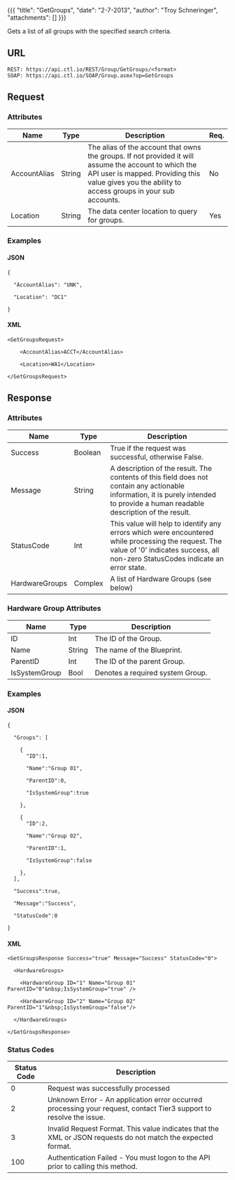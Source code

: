 {{{
  "title": "GetGroups",
  "date": "2-7-2013",
  "author": "Troy Schneringer",
  "attachments": []
}}}

Gets a list of all groups with the specified search criteria.

## URL

    REST: https://api.ctl.io/REST/Group/GetGroups/<format>
    SOAP: https://api.ctl.io/SOAP/Group.asmx?op=GetGroups

## Request

### Attributes

<table>
  <thead>
    <tr>
      <th>Name</th>
      <th>Type</th>
      <th>Description</th>
      <th>Req.</th>
    </tr>
  </thead>
  <tbody>
    <tr>
      <td>AccountAlias</td>
      <td>String</td>
      <td>The alias of the account that owns the groups. If not provided it will assume the account to which the API user is mapped. Providing this value gives you the ability to access groups in your sub accounts.</td>
      <td>No</td>
    </tr>
    <tr>
      <td>Location</td>
      <td>String</td>
      <td>The data center location to query for groups.</td>
      <td>Yes</td>
    </tr>
  </tbody>
</table>

### Examples

#### JSON

    {

      "AccountAlias": "UNK",

      "Location": "DC1"

    }

#### XML

    <GetGroupsRequest>

        <AccountAlias>ACCT</AccountAlias>

        <Location>WA1</Location>

    </GetGroupsRequest>

## Response

### Attributes

<table>
  <thead>
  <tr>
    <th>Name</th>
    <th>Type</th>
    <th>Description</th>
  </tr>
</thead>
<tbody>
    <tr>
      <td>Success</td>
      <td>Boolean</td>
      <td>True if the request was successful, otherwise False.</td>
    </tr>
    <tr>
      <td>Message</td>
      <td>String</td>
      <td>A description of the result. The contents of this field does not contain any actionable information, it is purely intended to provide a human readable description of the result.</td>
    </tr>
    <tr>
      <td>StatusCode</td>
      <td>Int</td>
      <td>This value will help to identify any errors which were encountered while processing the request. The value of '0' indicates success, all non-zero StatusCodes indicate an error state.</td>
    </tr>
    <tr>
      <td>HardwareGroups</td>
      <td>Complex</td>
      <td>A list of Hardware Groups (see below)</td>
    </tr>
  </tbody>
</table>

### Hardware Group Attributes

<table>
  <thead>
  <tr>
    <th>Name</th>
    <th>Type</th>
    <th>Description</th>
  </tr>
</thead>
<tbody>
    <tr>
      <td>ID</td>
      <td>Int</td>
      <td>The ID of the Group.</td>
    </tr>
    <tr>
      <td>Name</td>
      <td>String</td>
      <td>The name of the Blueprint.</td>
    </tr>
    <tr>
      <td>ParentID</td>
      <td>Int</td>
      <td>The ID of the parent Group.</td>
    </tr>
    <tr>
      <td>IsSystemGroup</td>
      <td>Bool</td>
      <td>Denotes a required system Group.</td>
    </tr>
  </tbody>
</table>

### Examples

#### JSON

    {
      
      "Groups": [

        {
          "ID":1,

          "Name":"Group 01",

          "ParentID":0,

          "IsSystemGroup":true

        },

        {
          "ID":2,

          "Name":"Group 02",

          "ParentID":1,

          "IsSystemGroup":false

        },
      ],

      "Success":true,

      "Message":"Success",

      "StatusCode":0

    }

#### XML

    <GetGroupsResponse Success="true" Message="Success" StatusCode="0">

      <HardwareGroups>

        <HardwareGroup ID="1" Name="Group 01" ParentID="0"&nbsp;IsSystemGroup="true" />

        <HardwareGroup ID="2" Name="Group 02" ParentID="1"&nbsp;IsSystemGroup="false"/>

      </HardwareGroups>

    </GetGroupsResponse>

### Status Codes

<table>
  <thead>
  <tr>
    <th>Status Code</th>
    <th>Description</th>
  </tr>
  </thead>
  <tbody>
    <tr>
      <td>0</td>
      <td>Request was successfully processed</td>
    </tr>
    <tr>
      <td>2</td>
      <td>Unknown Error - An application error occurred processing your request, contact Tier3 support to resolve the issue.</td>
    </tr>
    <tr>
      <td>3</td>
      <td>Invalid Request Format. This value indicates that the XML or JSON requests do not match the expected format.</td>
    </tr>
    <tr>
      <td>100</td>
      <td>Authentication Failed - You must logon to the API prior to calling this method.</td>
    </tr>
  </tbody>
</table>